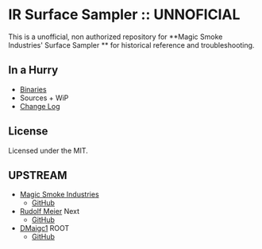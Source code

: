 # IR Surface Sampler :: UNNOFICIAL

This is a unofficial, non authorized repository for **Magic Smoke Industries' Surface Sampler ** for historical reference and troubleshooting.


## In a Hurry
* [Binaries](https://github.com/net-lisias-ksph/IR-Surface-Sampler/tree/Archive)
* Sources
        + WiP
* [Change Log](./CHANGE_LOG.md)


## License

Licensed under the MIT.


## UPSTREAM

* [Magic Smoke Industries](https://github.com/MagicSmokeIndustries)
	+ [GitHub](https://github.com/MagicSmokeIndustries/IR-Sequencer)
* [Rudolf Meier](https://github.com/meirumeiru) Next
	+ [GitHub](https://github.com/meirumeiru/IR-Sequencer)
* [DMaigc1]() ROOT
	+ [GitHub](]https://github.com/DMagic1/IR-Surface-Sampler.git)
